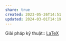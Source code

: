 ```yaml
---
share: true
created: 2023-05-26T14:51
updated: 2024-03-01T14:19
---
```

Giải pháp kỹ thuật:: [LaTeX](../../../../%F0%9F%93%9C%20T%C3%A0i%20nguy%C3%AAn/Nghi%C3%AAn%20c%E1%BB%A9u/LaTeX.md)
